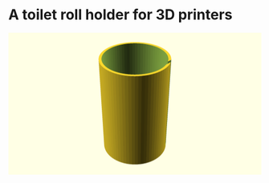 # A toilet roll holder for 3D printers

![generated_display_preview](render/display.png "Generated display preview")
